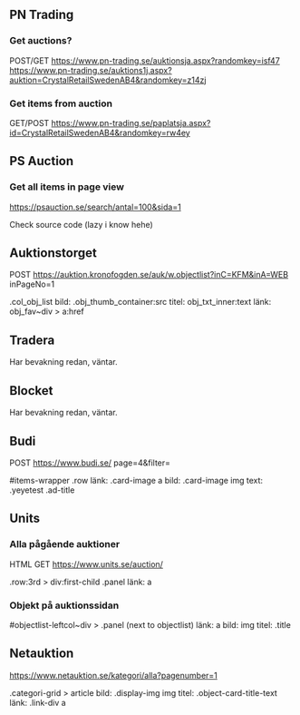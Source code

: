 ## PN Trading

### Get auctions?
POST/GET https://www.pn-trading.se/auktionsja.aspx?randomkey=isf47
https://www.pn-trading.se/auktions1j.aspx?auktion=CrystalRetailSwedenAB4&randomkey=z14zj

### Get items from auction 
GET/POST https://www.pn-trading.se/paplatsja.aspx?id=CrystalRetailSwedenAB4&randomkey=rw4ey

## PS Auction

### Get all items in page view
https://psauction.se/search/antal=100&sida=1

Check source code (lazy i know hehe)

## Auktionstorget

POST https://auktion.kronofogden.se/auk/w.objectlist?inC=KFM&inA=WEB
inPageNo=1

.col_obj_list
    bild: .obj_thumb_container:src
    titel: obj_txt_inner:text
    länk: obj_fav~div > a:href

## Tradera

Har bevakning redan, väntar.

## Blocket

Har bevakning redan, väntar.

## Budi

POST https://www.budi.se/
page=4&filter=

#items-wrapper .row
    länk: .card-image a
    bild: .card-image img
    text: .yeyetest .ad-title

## Units

### Alla pågående auktioner

HTML
GET https://www.units.se/auction/

.row:3rd > div:first-child .panel 
    länk: a

### Objekt på auktionssidan

#objectlist-leftcol~div > .panel (next to objectlist)
    länk: a
    bild: img
    titel: .title

## Netauktion

https://www.netauktion.se/kategori/alla?pagenumber=1

.categori-grid > article 
    bild: .display-img img
    titel: .object-card-title-text
    länk: .link-div a